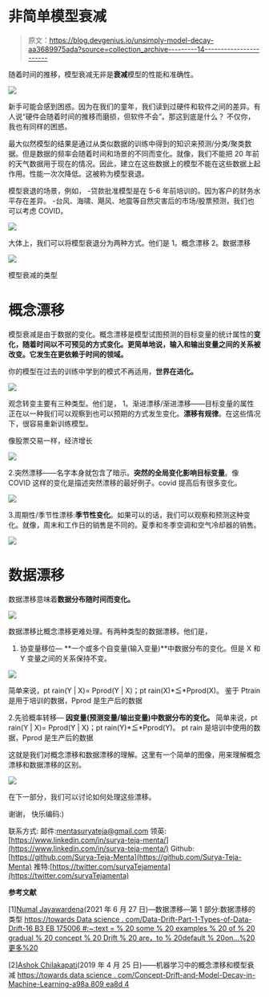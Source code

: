 # 非简单模型衰减

> 原文：<https://blog.devgenius.io/unsimply-model-decay-aa3689975ada?source=collection_archive---------14----------------------->

随着时间的推移，模型衰减无非是**衰减**模型的性能和准确性。

![](img/b6bba556629428e7b964b5f38d06c906.png)

新手可能会感到困惑。因为在我们的童年，我们读到过硬件和软件之间的差异。有人说“硬件会随着时间的推移而磨损，但软件不会”。那这到底是什么？
不仅你，我也有同样的困惑。

最大似然模型的结果是通过从类似数据的训练中得到的知识来预测/分类/聚类数据。但是数据的频率会随着时间和场景的不同而变化。就像，我们不能把 20 年前的天气数据用于现在的情况。因此，建立在这些数据上的模型不能在这些数据上起作用。性能一次次降低。这被称为模型衰退。

模型衰退的场景，例如，
-贷款批准模型是在 5-6 年前培训的。因为客户的财务水平存在差异。
-台风、海啸、飓风、地震等自然灾害后的市场/股票预测，我们也可以考虑 COVID。

![](img/03e0183a89b9b5d62fc6cdd0f1ea4f38.png)

大体上，我们可以将模型衰退分为两种方式。他们是
1。概念漂移
2。数据漂移

![](img/23274131a250507b165880931001f9ef.png)

模型衰减的类型

# **概念漂移**

模型衰减是由于数据的变化。概念漂移是模型试图预测的目标变量的统计属性的**变化，随着时间以不可预见的方式变化。更简单地说，**输入和输出变量之间的关系被改变**。它发生在更依赖于时间的领域。**

你的模型在过去的训练中学到的模式不再适用，**世界在进化。**

![](img/8aa28814b2242c7087efaab1568f3088.png)

观念转变主要有三种类型。他们是，
1。渐进漂移/渐进漂移——目标变量的属性正在以一种我们可以观察到也可以预期的方式发生变化。**漂移有规律**。在这些情况下，很容易重新训练模型。

像股票交易一样，经济增长

![](img/bcb5fc2f704145ecc0a7a4e91a76492b.png)

2.突然漂移——名字本身就包含了暗示。**突然的全局变化影响目标变量**。像 COVID 这样的变化是描述突然漂移的最好例子。covid 提高后有很多变化。

![](img/7ba4524bdb96017ddac049a87901cd8c.png)

3.周期性/季节性漂移:**季节性变化**。如果可以的话，我们可以观察和预测这种变化。就像，周末和工作日的销售是不同的。夏季和冬季空调和空气冷却器的销售。

![](img/179e6b85e08058f8f83b7fe3d0ddb732.png)

# **数据漂移**

数据漂移意味着**数据分布随时间而变化。**

![](img/1a38c45b508459494805d5f18d0abaff.png)

数据漂移比概念漂移更难处理。有两种类型的数据漂移。他们是，

1.  协变量移位— **一个或多个自变量(输入变量)**中数据分布的变化。但是 X 和 Y 变量之间的关系保持不变。

![](img/73f12331c653470869fa60a5390bbed0.png)

简单来说，pt rain(Y | X)= Pprod(Y | X)；pt rain(X)*≦*Pprod(X)。
鉴于 Ptrain 是用于培训的数据，Pprod 是生产后的数据

2.先验概率转移— **因变量(预测变量/输出变量)中数据分布的变化。**
简单来说，pt rain(Y | X)= Pprod(Y | X)；pt rain(Y)*≦*Pprod(Y)。
pt rain 是培训中使用的数据，Pprod 是生产后的数据

这就是我们对概念漂移和数据漂移的理解。这里有一个简单的图像，用来理解概念漂移和数据漂移的区别。

![](img/b9e64b04ff2970143741ca08241a179d.png)

在下一部分，我们可以讨论如何处理这些漂移。

谢谢，
快乐编码:)

联系方式:
邮件:mentasuryateja@gmail.com
领英:[https://www.linkedin.com/in/surya-teja-menta/](https://www.linkedin.com/in/surya-teja-menta/)
Github:[https://github.com/Surya-Teja-Menta](https://github.com/Surya-Teja-Menta)
推特:[https://twitter.com/suryaTejamenta](https://twitter.com/suryaTejamenta)

**参考文献**

[1][Numal Jayawardena](https://medium.com/@numal.jayawardena?source=post_page-----16b3eb175006--------------------------------)(2021 年 6 月 27 日)—数据漂移—第 1 部分:数据漂移的类型
[https://towards Data science . com/Data-Drift-Part-1-Types-of-Data-Drift-16 B3 EB 175006 #:~:text = % 20 some % 20 examples % 20 of % 20 gradual % 20 concept % 20 Drift % 20 are，to % 20default % 20on...%20 更多%20](https://towardsdatascience.com/data-drift-part-1-types-of-data-drift-16b3eb175006#:~:text=%20Some%20examples%20of%20gradual%20concept%20drift%20are,to%20default%20on%20their%20loans%20can...%20More%20)

[2][Ashok Chilakapati](https://medium.com/@ashok.chilakapati?source=post_page-----a98a809ea8d4--------------------------------)(2019 年 4 月 25 日)——机器学习中的概念漂移和模型衰减
[https://towards data science . com/Concept-Drift-and-Model-Decay-in-Machine-Learning-a98a 809 ea8d 4](https://towardsdatascience.com/concept-drift-and-model-decay-in-machine-learning-a98a809ea8d4)